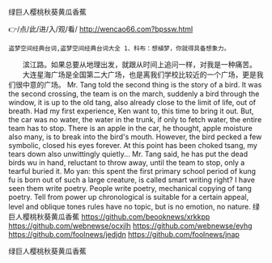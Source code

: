 
绿巨人樱桃秋葵黄瓜香蕉




👉/点/此/进/入/观/看/ http://wencao66.com?bpssw.html




	盗梦空间经典台词,盗梦空间经典台词大全	1、科布：想植梦，你就得具备想象力。
　　滨江路。如果总要从地理出发，就跟从时间上追问一样，对我是一种痛苦。
　　大连星海广场是全国第二大广场，也是离我们学校比较近的一个广场，更是我们很中意的广场。
Mr. Tang told the second thing is the story of a bird.
It was the second crossing, the team is on the march, suddenly a bird through the window, it is up to the old tang, also already close to the limit of life, out of breath.
Had my first experience, Ken want to, this time to bring it out.
But, the car was no water, the water in the trunk, if only to fetch water, the entire team has to stop.
There is an apple in the car, he thought, apple moisture also many, is to break into the bird's mouth.
However, the bird pecked a few symbolic, closed his eyes forever.
At this point has been choked tsang, my tears down also unwittingly quietly...
Mr. Tang said, he has put the dead birds wu in hand, reluctant to throw away, until the team to stop, only a tearful buried it.
Mo yan: this spent the first primary school period of kung fu is born out of such a large creature, is called smart writing right?
I have seen them write poetry.
People write poetry, mechanical copying of tang poetry.
Tell from power up chronological is suitable for a certain appeal, level and oblique tones rules have no topic, but is no emotion, no nature.
绿巨人樱桃秋葵黄瓜香蕉 https://github.com/beooknews/xrkkpp
https://github.com/webnewse/ocxjlh
https://github.com/webnewse/eyhg
https://github.com/foolnews/jedjdn
https://github.com/foolnews/jnap





绿巨人樱桃秋葵黄瓜香蕉
